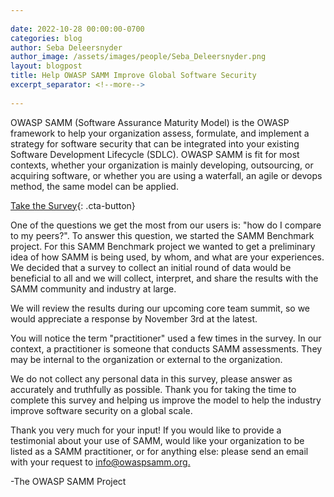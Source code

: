 ```yaml
---
 
date: 2022-10-28 00:00:00-0700
categories: blog
author: Seba Deleersnyder
author_image: /assets/images/people/Seba_Deleersnyder.png
layout: blogpost
title: Help OWASP SAMM Improve Global Software Security
excerpt_separator: <!--more-->
 
---
```


OWASP SAMM (Software Assurance Maturity Model) is the OWASP framework to help your organization assess, formulate, and implement a strategy for software security that can be integrated into your existing Software Development Lifecycle (SDLC). OWASP SAMM is fit for most contexts, whether your organization is mainly developing, outsourcing, or acquiring software, or whether you are using a waterfall, an agile or devops method, the same model can be applied. 


[Take the Survey](https://forms.gle/BGfJzKXYLFhCxQB26){: .cta-button}

<!--more-->

One of the questions we get the most from our users is: "how do I compare to my peers?". To answer this question, we started the SAMM Benchmark project.
For this SAMM Benchmark project we wanted to get a preliminary idea of how SAMM is being used, by whom, and what are your experiences.
We decided that a survey to collect an initial round of data would be beneficial to all and we will collect, interpret, and share the results with the SAMM community and industry at large.

We will review the results during our upcoming core team summit, so we would appreciate a response by November 3rd at the latest.

You will notice the term "practitioner" used a few times in the survey. In our context, a practitioner is someone that conducts SAMM assessments. 
They may be internal to the organization or external to the organization.

We do not collect any personal data in this survey, please answer as accurately and truthfully as possible. 
Thank you for taking the time to complete this survey and helping us improve the model to help the industry improve software security on a global scale.

Thank you very much for your input!
If you would like to provide a testimonial about your use of SAMM,
would like your organization to be listed as a SAMM practitioner,
or for anything else: please send an email with your request to [info@owaspsamm.org.](mailto:info@owaspsamm.org)

-The OWASP SAMM Project
